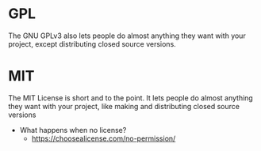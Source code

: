 # GPL
The GNU GPLv3 also lets people do almost anything they want with your project, except distributing closed source versions.


# MIT
The MIT License is short and to the point. It lets people do almost anything they want with your project, like making and distributing closed source versions



- What happens when no license?
    - https://choosealicense.com/no-permission/
